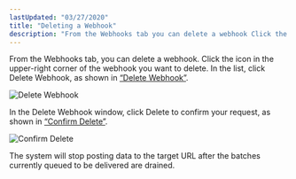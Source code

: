 ```yaml
---
lastUpdated: "03/27/2020"
title: "Deleting a Webhook"
description: "From the Webhooks tab you can delete a webhook Click the icon in the upper right corner of the webhook you want to delete In the list click Delete Webhook as shown in Figure 60 9 Delete Webhook Figure 60 9 Delete Webhook In the Delete Webhook window click Delete..."
---
```


From the Webhooks tab, you can delete a webhook. Click the icon in the upper-right corner of the webhook you want to delete. In the list, click Delete Webhook, as shown in [“Delete Webhook”](/momentum/4/web-ui-webhooks-delete#figure_delete_webhook).

<a name="figure_delete_webhook"></a> 


![Delete Webhook](images/delete_webhook.png)

In the Delete Webhook window, click Delete to confirm your request, as shown in [“Confirm Delete”](/momentum/4/web-ui-webhooks-delete#figure_confirm_delete).

<a name="figure_confirm_delete"></a> 


![Confirm Delete](images/confirm_delete.png)

The system will stop posting data to the target URL after the batches currently queued to be delivered are drained.
